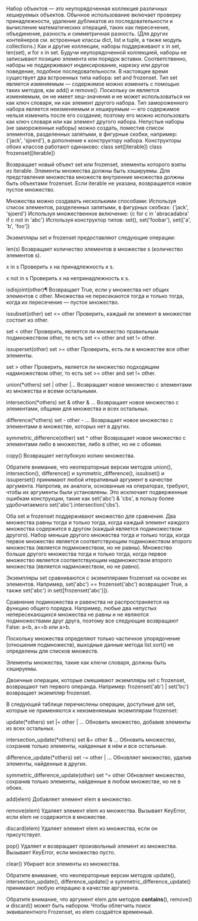 Набор объектов — это неупорядоченная коллекция различных хешируемых объектов. Обычное
использование включает проверку принадлежности, удаление дубликатов из последовательности
и вычисление математических операций, таких как пересечение, объединение, разность и
симметричная разность. (Для других контейнеров см. встроенные классы dict, list и tuple,
а также модуль collections.)
Как и другие коллекции, наборы поддерживают x in set, len(set), и for x in set. Будучи
неупорядоченной коллекцией, наборы не записывают позицию элемента или порядок вставки.
Соответственно, наборы не поддерживают индексирование, нарезку или другое поведение,
подобное последовательности.
В настоящее время существует два встроенных типа набора: set and frozenset. Тип set
является изменяемым — содержимое можно изменить с помощью таких методов, как add() и remove().
Поскольку он является изменяемым, он не имеет хеш-значения и не может использоваться ни как
ключ словаря, ни как элемент другого набора. Тип замороженного набора является неизменяемым
и хешируемым — его содержимое нельзя изменить после его создания; поэтому его можно
использовать как ключ словаря или как элемент другого набора.
Непустые наборы (не замороженные наборы) можно создать, поместив список элементов, разделенных
запятыми, в фигурные скобки, например: {'jack', 'sjoerd'}, в дополнение к конструктору набора.
Конструкторы обоих классов работают одинаково:
    class set([iterable])
    class frozenset([iterable])

Возвращает новый объект set или frozenset, элементы которого взяты из iterable. Элементы множества должны быть хэшируемы. Для представления множества множеств внутренние множества должны быть объектами frozenset. Если iterable не указана, возвращается новое пустое множество.

Множества можно создавать несколькими способами:
    Используя список элементов, разделенных запятыми, в фигурных скобках: {'jack', 'sjoerd'}
    Используя множественное включение: {c for c in 'abracadabra' if c not in 'abc'}
    Используя конструктор типов: set(), set('foobar'), set(['a', 'b', 'foo'])

Экземпляры set и frozenset предоставляют следующие операции:

len(s)
    Возвращает количество элементов в множестве s (количество элементов s).

x in s
    Проверить x на принадлежность к s.

x not in s
    Проверить x на непринадлежность к s.

isdisjoint(other)¶
    Возвращает True, если у множества нет общих элементов с other. Множества не пересекаются тогда и только тогда, когда их пересечение — пустое множество.

issubset(other)
set <= other
    Проверить, каждый ли элемент в множестве состоит из other.

set < other
    Проверить, является ли множество правильным подмножеством other, то есть set <= other and set != other.

issuperset(other)
set >= other
    Проверить, есть ли в множестве все other элементы.

set > other
    Проверить, является ли множество подходящим надмножеством other, то есть set >= other and set != other.

union(*others)
set | other |...
    Возвращает новое множество с элементами из множества и всеми остальными.

intersection(*others)
set & other & ...
    Возвращает новое множество с элементами, общими для множества и всех остальных.

difference(*others)
set - other - ...
    Возвращает новое множество с элементами в множестве, которых нет в других.

symmetric_difference(other)
set ^ other
    Возвращает новое множество с элементами либо в множестве, либо в other, но не с обоими.

copy()
    Возвращает неглубокую копию множества.

Обратите внимание, что неоператорные версии методов union(), intersection(), difference()
и symmetric_difference(), issubset() и issuperset() принимают любой итеративный аргумент
в качестве аргумента. Напротив, их аналоги, основанные на операторах, требуют, чтобы их
аргументы были установлены. Это исключает подверженные ошибкам конструкции, такие как
set('abc') & 'cbs', в пользу более удобочитаемого set('abc').intersection('cbs').

Оба set и frozenset поддерживают множество для сравнения. Два множества равны тогда и
только тогда, когда каждый элемент каждого множества содержится в другом (каждый является
подмножеством другого). Набор меньше другого множества тогда и только тогда, когда первое
множество является соответствующим подмножеством второго множества (является подмножеством,
но не равны). Множество больше другого множества тогда и только тогда, когда первое
множество является соответствующим надмножеством второго множества (является надмножеством,
но не равно).

Экземпляры set сравниваются с экземплярами frozenset на основе их элементов. Например,
set('abc') == frozenset('abc') возвращает True, а также
set('abc') in set([frozenset('abc')]).

Сравнение подмножества и равенства не распространяется на функцию общего порядка. Например,
любые два непустых непересекающихся множества не равны и не являются подмножествами друг
друга, поэтому все следующие возвращают False: a<b, a==b или a>b.

Поскольку множества определяют только частичное упорядочение (отношения подмножеств),
выходные данные метода list.sort() не определены для списков множеств.

Элементы множества, такие как ключи словаря, должны быть хэшируемы.

Двоичные операции, которые смешивают экземпляры set с frozenset, возвращают тип первого
операнда. Например: frozenset('ab') | set('bc') возвращает экземпляр frozenset.

В следующей таблице перечислены операции, доступные для set, которые не применяются к
неизменяемым экземплярам frozenset:

update(*others)
set |= other | ...
    Обновить множество, добавив элементы из всех остальных.

intersection_update(*others)
set &= other & ...
    Обновить множество, сохранив только элементы, найденные в нём и все остальные.

difference_update(*others)
set -= other | ...
    Обновляет множество, удалив элементы, найденные в других.

symmetric_difference_update(other)
set ^= other
    Обновляет множество, сохранив только элементы, найденные в любом множестве, но не в обоих.

add(elem)
    Добавляет элемент elem в множество.

remove(elem)
    Удаляет элемент elem из множества. Вызывает KeyError, если elem не содержится в множестве.

discard(elem)
    Удаляет элемент elem из множества, если он присутствует.

pop()
    Удаляет и возвращает произвольный элемент из множества. Вызывает KeyError, если множество пусто.

clear()
    Убирает все элементы из множества.

Обратите внимание, что неоператорные версии методов update(), intersection_update(),
difference_update() и symmetric_difference_update() принимают любую итерацию в качестве
аргумента.

Обратите внимание, что аргумент elem для методов __contains__(), remove() и discard() может
быть набором. Чтобы облегчить поиск эквивалентного Frozenset, из elem создаётся временный.
